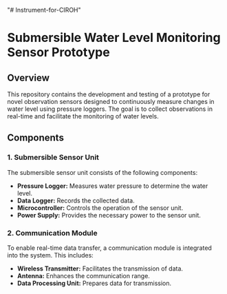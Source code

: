 "# Instrument-for-CIROH" 

# Submersible Water Level Monitoring Sensor Prototype

## Overview

This repository contains the development and testing of a prototype for novel observation sensors designed to continuously measure changes in water level using pressure loggers. The goal is to collect observations in real-time and facilitate the monitoring of water levels.

## Components

### 1. Submersible Sensor Unit

The submersible sensor unit consists of the following components:

- **Pressure Logger:** Measures water pressure to determine the water level.
- **Data Logger:** Records the collected data.
- **Microcontroller:** Controls the operation of the sensor unit.
- **Power Supply:** Provides the necessary power to the sensor unit.

### 2. Communication Module

To enable real-time data transfer, a communication module is integrated into the system. This includes:

- **Wireless Transmitter:** Facilitates the transmission of data.
- **Antenna:** Enhances the communication range.
- **Data Processing Unit:** Prepares data for transmission.

